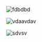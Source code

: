 
![fdbdbd](https://user-images.githubusercontent.com/80070821/110830925-05dee400-829a-11eb-81f9-11abca6f841d.jpg)


![vdaavdav](https://user-images.githubusercontent.com/80070821/110833407-ae8e4300-829c-11eb-88ce-8e7ce8764951.png)


![sdvsv](https://user-images.githubusercontent.com/80070821/110833660-f9a85600-829c-11eb-90b6-f4b4ed0a5278.png)


